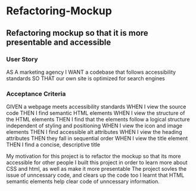 # Refactoring-Mockup
## Refactoring mockup so that it is more presentable and accessible

### User Story
AS A marketing agency
I WANT a codebase that follows accessibility standards
SO THAT our own site is optimized for search engines

### Acceptance Criteria
GIVEN a webpage meets accessibility standards
WHEN I view the source code
THEN I find semantic HTML elements
WHEN I view the structure of the HTML elements
THEN I find that the elements follow a logical structure independent of styling and positioning
WHEN I view the icon and image elements
THEN I find accessible alt attributes
WHEN I view the heading attributes
THEN they fall in sequential order
WHEN I view the title element
THEN I find a concise, descriptive title

My motivation for this project is to refactor the mockup so that its more accessible for other people
I built this project in order to learn more about CSS and html, as well as make it more presentable
The project sovles the issue of unncessary code, and clears up the code too
I learnt that HTML semantic elements help clear code of unncessary information. 
